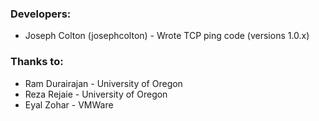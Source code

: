 ### Developers:

- Joseph Colton (josephcolton) - Wrote TCP ping code (versions 1.0.x)

### Thanks to:

- Ram Durairajan - University of Oregon
- Reza Rejaie - University of Oregon
- Eyal Zohar - VMWare

